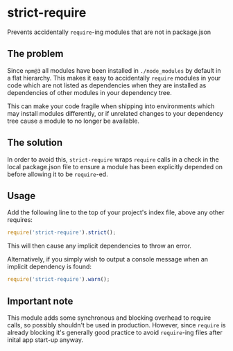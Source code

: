 # strict-require

Prevents accidentally `require`-ing modules that are not in package.json

## The problem

Since `npm@3` all modules have been installed in `./node_modules` by default in a flat hierarchy. This makes it easy to accidentally `require` modules in your code which are not listed as dependencies when they are installed as dependencies of other modules in your dependency tree.

This can make your code fragile when shipping into environments which may install modules differently, or if unrelated changes to your dependency tree cause a module to no longer be available.

## The solution

In order to avoid this, `strict-require` wraps `require` calls in a check in the local package.json file to ensure a module has been explicitly depended on before allowing it to be `require`-ed.

## Usage

Add the following line to the top of your project's index file, above any other requires:

```javascript
require('strict-require').strict();
```

This will then cause any implicit dependencies to throw an error.

Alternatively, if you simply wish to output a console message when an implicit dependency is found:

```javascript
require('strict-require').warn();
```

## Important note

This module adds some synchronous and blocking overhead to require calls, so possibly shouldn't be used in production. However, since `require` is already blocking it's generally good practice to avoid `require`-ing files after inital app start-up anyway.
